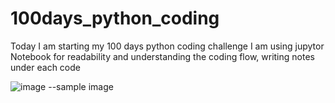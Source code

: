 # 100days_python_coding
Today I am starting my 100 days python coding challenge
I am using jupytor Notebook for readability and understanding the coding flow, writing notes under each code

![image](https://github.com/user-attachments/assets/f9f831f9-1b14-401b-8899-8e8f0ea5c86d)
 --sample image
